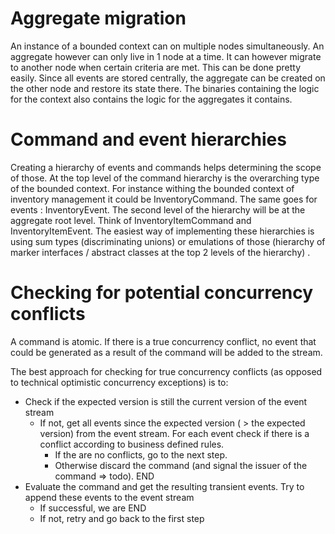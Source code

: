# Aggregate migration

An instance of a bounded context can on multiple nodes simultaneously. An aggregate however can only live in 1 node at a time. It can however migrate to another node when certain criteria are met. This can be done pretty easily. Since all events are stored centrally, the aggregate can be created on the other node and restore its state there. The binaries containing the logic for the context also contains the logic for the aggregates it contains.

# Command and event hierarchies

Creating a hierarchy of events and commands helps determining the scope of those. At the top level of the command hierarchy is the overarching type of the bounded context. For instance withing the bounded context of inventory management it could be InventoryCommand. The same goes for events : InventoryEvent. The second level of the hierarchy will be at the aggregate root level. Think of InventoryItemCommand and InventoryItemEvent. The easiest way of implementing these hierarchies is using sum types (discriminating unions) or emulations of those (hierarchy of marker interfaces / abstract classes at the top 2 levels of the hierarchy)  .

# Checking for potential concurrency conflicts

A command is atomic. If there is a true concurrency conflict, no event that could be generated as a result of the command will be added to the stream.

The best approach for checking for true concurrency conflicts (as opposed to technical optimistic concurrency exceptions) is to:

- Check if the expected version is still the current version of the event stream
  - If not, get all events since the expected version ( > the expected version) from the event stream. For each event check if there is a conflict according to business defined rules. 
    - If the are no conflicts, go to the next step. 
    - Otherwise discard the command (and signal the issuer of the command => todo). END
- Evaluate the command and get the resulting transient events. Try to append these events to the event stream
  - If successful, we are END
  - If not, retry and go back to the first step


